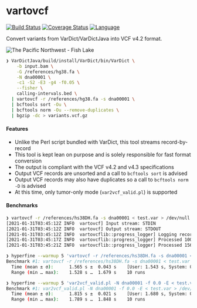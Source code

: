 # vartovcf

[![Build Status](https://github.com/clintval/vartovcf/workflows/CI/badge.svg)](https://github.com/clintval/vartovcf/actions)
[![Coverage Status](https://coveralls.io/repos/github/clintval/vartovcf/badge.svg?branch=main)](https://coveralls.io/github/clintval/vartovcf?branch=main)
[![Language](https://img.shields.io/badge/language-rust-a72144.svg)](https://www.rust-lang.org/)

Convert variants from VarDict/VarDictJava into VCF v4.2 format.

![The Pacific Northwest - Fish Lake](.github/img/cover.jpg)

```bash
❯ VarDictJava/build/install/VarDict/bin/VarDict \
    -b input.bam \
    -G /references/hg38.fa \
    -N dna00001 \
    -c1 -S2 -E3 -g4 -f0.05 \
    --fisher \
    calling-intervals.bed \
  | vartovcf -r /references/hg38.fa -s dna00001 \
  | bcftools sort -Ou \
  | bcftools norm -Ou --remove-duplicates \
  | bgzip -dc > variants.vcf.gz
```

#### Features

- Unlike the Perl script bundled with VarDict, this tool streams record-by-record
- This tool is kept lean on purpose and is solely responsible for fast format conversion 
- The output is compliant with the VCF v4.2 and v4.3 specifications
- Output VCF records are unsorted and a call to `bcftools sort` is advised
- Output VCF records may also have duplicates so a call to `bcftools norm -D` is advised
- At this time, only tumor-only mode (`var2vcf_valid.pl`) is supported

#### Benchmarks

```bash
❯ vartovcf -r /references/hs38DH.fa -s dna00001 < test.var > /dev/null
[2021-01-31T03:45:12Z INFO  vartovcf] Input stream: STDIN
[2021-01-31T03:45:12Z INFO  vartovcf] Output stream: STDOUT
[2021-01-31T03:45:12Z INFO  vartovcflib::progress_logger] Logging records started at: 2021-01-30 22:45:12.
[2021-01-31T03:45:17Z INFO  vartovcflib::progress_logger] Processed 100000 variant records. Elapsed time: 00:00:05. Time of last 100000 variant records: 00:00:05
[2021-01-31T03:45:21Z INFO  vartovcflib::progress_logger] Processed 156471 variant records. Elapsed time: 00:00:08. Time of last 56471 variant records: 00:00:03

❯ hyperfine --warmup 5 'vartovcf -r /references/hs38DH.fa -s dna00001 < test.var > /dev/null'
Benchmark #1: vartovcf -r /references/hs38DH.fa -s dna00001 < test.var > /dev/null
  Time (mean ± σ):      1.565 s ±  0.043 s    [User: 1.543 s, System: 0.019 s]
  Range (min … max):    1.528 s …  1.679 s    10 runs

❯ hyperfine --warmup 5 'var2vcf_valid.pl -N dna00001 -f 0.0 -E < test.var > /dev/null'
Benchmark #1: var2vcf_valid.pl -N dna00001 -f 0.0 -E < test.var > /dev/null
  Time (mean ± σ):      1.815 s ±  0.021 s    [User: 1.680 s, System: 0.128 s]
  Range (min … max):    1.789 s …  1.848 s    10 runs
```
